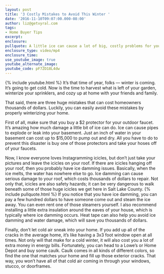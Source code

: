 ```yaml
---
layout: post
title: '3 Costly Mistakes to Avoid This Winter '
date: '2016-11-10T09:07:00.000-08:00'
author: liz@getvyral.com
tags:
- Home Buyer Tips
excerpt:
enclosure:
pullquote: A little ice can cause a lot of big, costly problems for your home.
enclosure_type: video/mp4
enclosure_time:
use_youtube_image: true
youtube_alternate_image:
youtube_code: pF7ZO18L4dw
---
```

{% include youtube.html %}
It’s that time of year, folks — winter is coming. It’s going to get cold. Now is the time to harvest what is left of your garden, winterize your sprinklers, and cozy up at home with your friends and family.

That said, there are three huge mistakes that can cost homeowners thousands of dollars. Luckily, you can easily avoid these mistakes by properly winterizing your home.

First of all, make sure that you buy a $2 protector for your outdoor faucet. It’s amazing how much damage a little bit of ice can do. Ice can cause pipes to explode or leak into your basement. Just an inch of water in your basement can cost up to $15,000 to pump out and dry. All you have to do to prevent this disaster is buy one of those protectors and take your hoses off of your faucets.

Now, I know everyone loves Instagramming icicles, but don’t just take your pictures and leave the icicles on your roof. If there are icicles hanging off your roof, then you probably have ice damming issues. Basically, when the ice melts, the water has nowhere else to go. Ice damming can cause serious damage to your roof, which costs thousands of dollars to repair. Not only that, icicles are also safety hazards; it can be very dangerous to walk beneath some of those huge icicles we get here in Salt Lake County.
{% include pullquote.html %}
If you notice that you have ice damming, you can pay a few hundred dollars to have someone come out and steam the ice away. You can even rent one of those steamers yourself. I also recommend installing a little extra insulation around the eaves of your house, which is typically where ice damming occurs. Heat tape can also help you avoid ice damming and water damage, which will save you thousands of dollars.

Finally, don’t let cold air sneak into your home. If you add up all of the cracks in the average home, it’s like having a 3x3 foot window open at all times. Not only will that make for a cold winter, it will also cost you a lot of extra money in energy bills. Fortunately, you can head to a Lowe’s or Home Depot and buy some caulk. Caulk comes in all kinds of different colors, so find the one that matches your home and fill up those exterior cracks. That way, you won’t have all of that cold air coming in through your windows, stucco, or doorframes.
